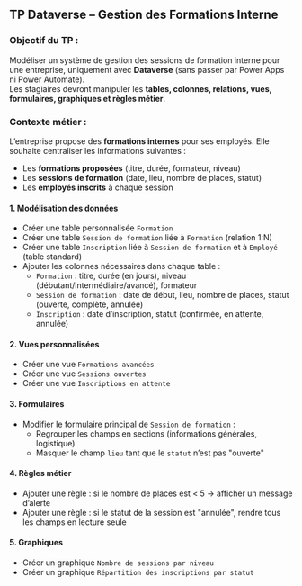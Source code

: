 ## **TP Dataverse – Gestion des Formations Interne**

### **Objectif du TP :**  
Modéliser un système de gestion des sessions de formation interne pour une entreprise, uniquement avec **Dataverse** (sans passer par Power Apps ni Power Automate).  
Les stagiaires devront manipuler les **tables, colonnes, relations, vues, formulaires, graphiques et règles métier**.



### **Contexte métier :**  
L’entreprise propose des **formations internes** pour ses employés. Elle souhaite centraliser les informations suivantes :
- Les **formations proposées** (titre, durée, formateur, niveau)
- Les **sessions de formation** (date, lieu, nombre de places, statut)
- Les **employés inscrits** à chaque session


#### 1. **Modélisation des données**
- Créer une table personnalisée `Formation`
- Créer une table `Session de formation` liée à `Formation` (relation 1:N)
- Créer une table `Inscription` liée à `Session de formation` et à `Employé` (table standard)
- Ajouter les colonnes nécessaires dans chaque table :
  - `Formation` : titre, durée (en jours), niveau (débutant/intermédiaire/avancé), formateur
  - `Session de formation` : date de début, lieu, nombre de places, statut (ouverte, complète, annulée)
  - `Inscription` : date d’inscription, statut (confirmée, en attente, annulée)

#### 2. **Vues personnalisées**
- Créer une vue `Formations avancées`
- Créer une vue `Sessions ouvertes`
- Créer une vue `Inscriptions en attente`

#### 3. **Formulaires**
- Modifier le formulaire principal de `Session de formation` :
  - Regrouper les champs en sections (informations générales, logistique)
  - Masquer le champ `lieu` tant que le `statut` n’est pas "ouverte"

#### 4. **Règles métier**
- Ajouter une règle : si le nombre de places est < 5 → afficher un message d’alerte
- Ajouter une règle : si le statut de la session est "annulée", rendre tous les champs en lecture seule

#### 5. **Graphiques**
- Créer un graphique `Nombre de sessions par niveau`
- Créer un graphique `Répartition des inscriptions par statut`
